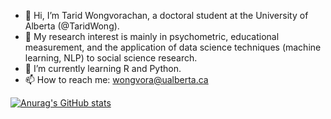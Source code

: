 - 👋 Hi, I’m Tarid Wongvorachan, a doctoral student at the University of Alberta (@TaridWong).
- 👀 My research interest is mainly in psychometric, educational measurement, and the application of data science techniques (machine learning, NLP) to social science research.
- 🌱 I’m currently learning R and Python.
- 📫 How to reach me: wongvora@ualberta.ca 

[![Anurag's GitHub stats](https://github-readme-stats.vercel.app/api?username=TaridWong)](https://github.com/anuraghazra/github-readme-stats)

<!---
TaridWong/TaridWong is a ✨ special ✨ repository because its `README.md` (this file) appears on your GitHub profile.
You can click the Preview link to take a look at your changes.
--->
